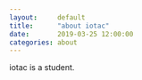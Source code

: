 ```yaml
---
layout:     default
title:      "about iotac"
date:       2019-03-25 12:00:00
categories: about
---
```


iotac is a student.
